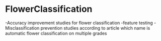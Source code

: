 # FlowerClassification
-Accuracy improvement studies for flower classification
-feature testing
-Misclassification prevention studies according to article which name is automatic flower classification on multiple grades
